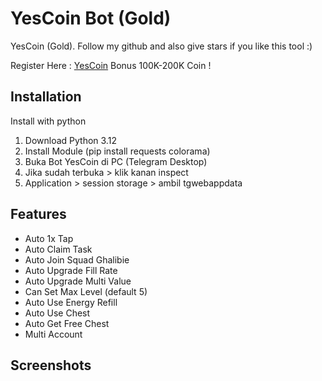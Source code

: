﻿
# YesCoin Bot (Gold)
YesCoin (Gold). Follow my github and also give stars if you like this tool :) 

Register Here : [YesCoin](https://t.me/theYescoin_bot/Yescoin?startapp=ncLtRF)
Bonus 100K-200K Coin !
## Installation

Install with python

1. Download Python 3.12
2. Install Module (pip install requests colorama)
3. Buka Bot YesCoin di PC (Telegram Desktop)
4. Jika sudah terbuka > klik kanan inspect
5. Application > session storage > ambil tgwebappdata

## Features

- Auto 1x Tap 
- Auto Claim Task
- Auto Join Squad Ghalibie
- Auto Upgrade Fill Rate
- Auto Upgrade Multi Value
- Can Set Max Level (default 5)
- Auto Use Energy Refill
- Auto Use Chest
- Auto Get Free Chest
- Multi Account

## Screenshots


